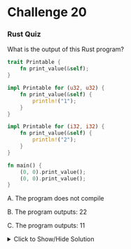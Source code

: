 # Challenge 20

### Rust Quiz

What is the output of this Rust program?

```rust
trait Printable {
    fn print_value(&self);
}

impl Printable for (u32, u32) {
    fn print_value(&self) {
        println!("1");
    }
}

impl Printable for (i32, i32) {
    fn print_value(&self) {
        println!("2");
    }
}

fn main() {
    (0, 0).print_value();
    (0, 0).print_value();
}
```

A. The program does not compile

B. The program outputs: 22

C. The program outputs: 11


<details>
<summary>Click to Show/Hide Solution</summary>

Answer
B. The program outputs: 22

Why?
The code will print "22" due to a combination of Rust's type inference, default integral type behaviour, and trait resolution mechanisms.

Rust infers types automatically based on context. In our case, both (0, 0) and (0, 0,) are inferred as tuples of type (i32, i32). The trailing comma in (0, 0,) doesn't affect the type here because it's a 2-tuple, and trailing commas are optional for tuples with more than one element.

Trait Resolution and Ambiguity Preference

In the code we defined a trait Printable with implementations for tuples of type (u32, u32) and (i32, i32). When calling print_value on both tuples, Rust needs to find a matching implementation. Since both tuples are inferred as (i32, i32), there's a potential ambiguity.

However, Rust prioritizes the default integral type (i32) during trait resolution. As a result, the implementation for (i32, i32) is chosen in both cases, leading to "2" being printed twice.
</details>
